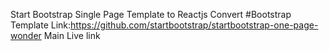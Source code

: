 Start Bootstrap Single Page Template to Reactjs Convert
#Bootstrap Template Link:https://github.com/startbootstrap/startbootstrap-one-page-wonder
Main 
Live link

